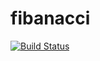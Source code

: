 # fibanacci
[![Build Status](http://ec2-16-171-41-181.eu-north-1.compute.amazonaws.com/buildStatus/icon?job=Fibanacci)](http://ec2-16-171-41-181.eu-north-1.compute.amazonaws.com/job/Fibanacci/)
